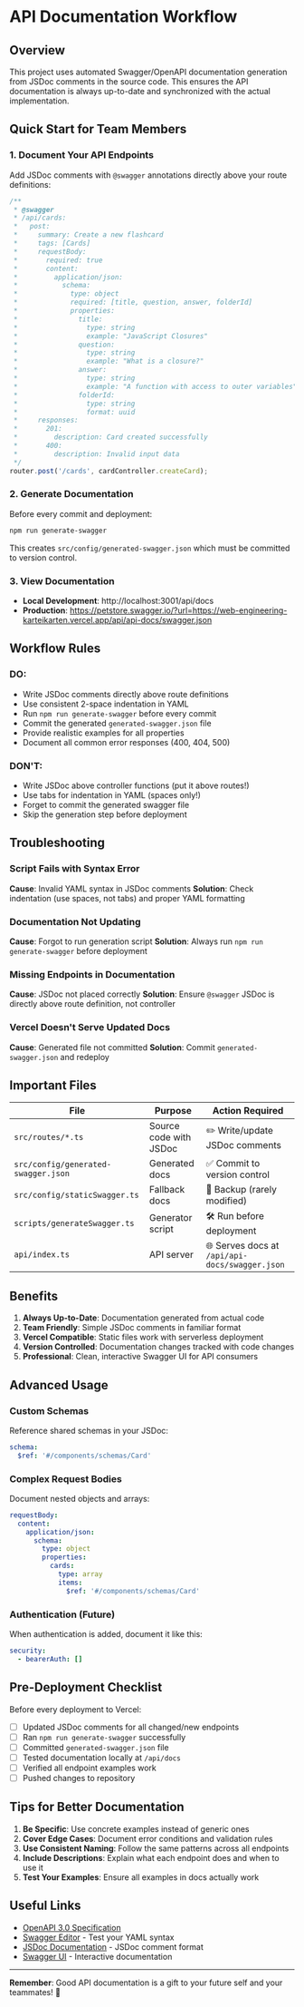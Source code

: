 # API Documentation Workflow

## Overview
This project uses automated Swagger/OpenAPI documentation generation from JSDoc comments in the source code. This ensures the API documentation is always up-to-date and synchronized with the actual implementation.

##  Quick Start for Team Members

### 1. Document Your API Endpoints
Add JSDoc comments with `@swagger` annotations directly above your route definitions:

```typescript
/**
 * @swagger
 * /api/cards:
 *   post:
 *     summary: Create a new flashcard
 *     tags: [Cards]
 *     requestBody:
 *       required: true
 *       content:
 *         application/json:
 *           schema:
 *             type: object
 *             required: [title, question, answer, folderId]
 *             properties:
 *               title:
 *                 type: string
 *                 example: "JavaScript Closures"
 *               question:
 *                 type: string
 *                 example: "What is a closure?"
 *               answer:
 *                 type: string
 *                 example: "A function with access to outer variables"
 *               folderId:
 *                 type: string
 *                 format: uuid
 *     responses:
 *       201:
 *         description: Card created successfully
 *       400:
 *         description: Invalid input data
 */
router.post('/cards', cardController.createCard);
```

### 2. Generate Documentation
Before every commit and deployment:

```bash
npm run generate-swagger
```

This creates `src/config/generated-swagger.json` which must be committed to version control.

### 3. View Documentation
- **Local Development**: http://localhost:3001/api/docs
- **Production**: https://petstore.swagger.io/?url=https://web-engineering-karteikarten.vercel.app/api/api-docs/swagger.json

##  Workflow Rules

###  DO:
- Write JSDoc comments directly above route definitions
- Use consistent 2-space indentation in YAML
- Run `npm run generate-swagger` before every commit
- Commit the generated `generated-swagger.json` file
- Provide realistic examples for all properties
- Document all common error responses (400, 404, 500)

###  DON'T:
- Write JSDoc above controller functions (put it above routes!)
- Use tabs for indentation in YAML (spaces only!)
- Forget to commit the generated swagger file
- Skip the generation step before deployment

##  Troubleshooting

### Script Fails with Syntax Error
**Cause**: Invalid YAML syntax in JSDoc comments
**Solution**: Check indentation (use spaces, not tabs) and proper YAML formatting

### Documentation Not Updating
**Cause**: Forgot to run generation script
**Solution**: Always run `npm run generate-swagger` before deployment

### Missing Endpoints in Documentation
**Cause**: JSDoc not placed correctly
**Solution**: Ensure `@swagger` JSDoc is directly above route definition, not controller

### Vercel Doesn't Serve Updated Docs
**Cause**: Generated file not committed
**Solution**: Commit `generated-swagger.json` and redeploy

##  Important Files

| File | Purpose | Action Required |
|------|---------|-----------------|
| `src/routes/*.ts` | Source code with JSDoc | ✏️ Write/update JSDoc comments |
| `src/config/generated-swagger.json` | Generated docs | ✅ Commit to version control |
| `src/config/staticSwagger.ts` | Fallback docs | 🔄 Backup (rarely modified) |
| `scripts/generateSwagger.ts` | Generator script | 🛠️ Run before deployment |
| `api/index.ts` | API server | 🌐 Serves docs at `/api/api-docs/swagger.json` |

##  Benefits

1. **Always Up-to-Date**: Documentation generated from actual code
2. **Team Friendly**: Simple JSDoc comments in familiar format
3. **Vercel Compatible**: Static files work with serverless deployment
4. **Version Controlled**: Documentation changes tracked with code changes
5. **Professional**: Clean, interactive Swagger UI for API consumers

##  Advanced Usage

### Custom Schemas
Reference shared schemas in your JSDoc:

```yaml
schema:
  $ref: '#/components/schemas/Card'
```

### Complex Request Bodies
Document nested objects and arrays:

```yaml
requestBody:
  content:
    application/json:
      schema:
        type: object
        properties:
          cards:
            type: array
            items:
              $ref: '#/components/schemas/Card'
```

### Authentication (Future)
When authentication is added, document it like this:

```yaml
security:
  - bearerAuth: []
```

##  Pre-Deployment Checklist

Before every deployment to Vercel:

- [ ] Updated JSDoc comments for all changed/new endpoints
- [ ] Ran `npm run generate-swagger` successfully
- [ ] Committed `generated-swagger.json` file
- [ ] Tested documentation locally at `/api/docs`
- [ ] Verified all endpoint examples work
- [ ] Pushed changes to repository

##  Tips for Better Documentation

1. **Be Specific**: Use concrete examples instead of generic ones
2. **Cover Edge Cases**: Document error conditions and validation rules
3. **Use Consistent Naming**: Follow the same patterns across all endpoints
4. **Include Descriptions**: Explain what each endpoint does and when to use it
5. **Test Your Examples**: Ensure all examples in docs actually work

##  Useful Links

- [OpenAPI 3.0 Specification](https://swagger.io/specification/)
- [Swagger Editor](https://editor.swagger.io/) - Test your YAML syntax
- [JSDoc Documentation](https://jsdoc.app/) - JSDoc comment format
- [Swagger UI](https://swagger.io/tools/swagger-ui/) - Interactive documentation

---

**Remember**: Good API documentation is a gift to your future self and your teammates! 🎁
